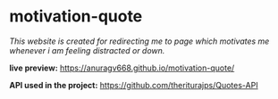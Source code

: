 # motivation-quote

*This website is created for redirecting me to page which motivates me whenever i am feeling distracted or down.*

**live preview:** https://anuragv668.github.io/motivation-quote/

**API used in the project:** https://github.com/theriturajps/Quotes-API
